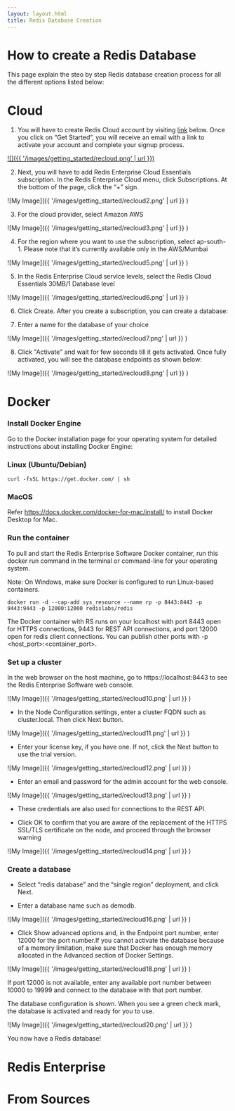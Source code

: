 ```yaml
---
layout: layout.html
title: Redis Database Creation
---
```


# How to create a Redis Database 

This page explain the steo by step Redis database creation process for all the different options listed below:



# Cloud

1. You will have to create Redis Cloud account by visiting [link](https://redislabs.com/try-redis-modules-for-free) below. Once you click on “Get Started”, you will receive an email with a link to activate your account and complete your signup process.

[![]({{ '/images/getting_started/recloud.png' | url }})](https://redislabs.com/try-redis-modules-for-free)

2.  Next, you will have to add  Redis Enterprise Cloud Essentials subscription. In the Redis Enterprise Cloud menu, click Subscriptions. At the bottom of the page, click the “+” sign.

![My Image]({{ '/images/getting_started/recloud2.png' | url  }} )

3. For the cloud provider, select Amazon AWS


![My Image]({{ '/images/getting_started/recloud3.png' | url }} )

4. For the region where you want to use the subscription, select ap-south-1. Please note that it’s currently available only in the AWS/Mumbai 


![My Image]({{ '/images/getting_started/recloud5.png' | url }} )

5. In the Redis Enterprise Cloud service levels, select the Redis Cloud Essentials 30MB/1 Database level


![My Image]({{ '/images/getting_started/recloud6.png' | url }} )

6. Click Create. After you create a subscription, you can create a database:


7.  Enter a name for the database of your choice

![My Image]({{ '/images/getting_started/recloud7.png' | url }} )


8. Click "Activate" and wait for few seconds till it gets activated. Once fully activated, you will see the database endpoints as shown below:

![My Image]({{ '/images/getting_started/recloud8.png' | url }} )


# Docker

### Install Docker Engine

Go to the Docker installation page for your operating system for detailed instructions about installing Docker Engine:

### Linux (Ubuntu/Debian)

```
curl -fsSL https://get.docker.com/ | sh
```

### MacOS 

Refer https://docs.docker.com/docker-for-mac/install/ to install Docker Desktop for Mac.

### Run the container

To pull and start the Redis Enterprise Software Docker container, run this docker run command in the terminal or command-line for your operating system.

Note: On Windows, make sure Docker is configured to run Linux-based containers.

```
docker run -d --cap-add sys_resource --name rp -p 8443:8443 -p 9443:9443 -p 12000:12000 redislabs/redis
```

The Docker container with RS runs on your localhost with port 8443 open for HTTPS connections, 9443 for REST API connections, and port 12000 open for redis client connections. You can publish other ports with -p <host_port>:<container_port>.

### Set up a cluster

In the web browser on the host machine, go to https://localhost:8443 to see the Redis Enterprise Software web console.

![My Image]({{ '/images/getting_started/recloud10.png' | url }} )

- In the Node Configuration settings, enter a cluster FQDN such as cluster.local. Then click Next button.

![My Image]({{ '/images/getting_started/recloud11.png' | url }} )


- Enter your license key, if you have one. If not, click the Next button to use the trial version.

![My Image]({{ '/images/getting_started/recloud12.png' | url }} )

- Enter an email and password for the admin account for the web console.

![My Image]({{ '/images/getting_started/recloud13.png' | url }} )

- These credentials are also used for connections to the REST API.

- Click OK to confirm that you are aware of the replacement of the HTTPS SSL/TLS certificate on the node, and proceed through the browser warning

![My Image]({{ '/images/getting_started/recloud14.png' | url }} )

### Create a database

- Select “redis database” and the “single region” deployment, and click Next.

- Enter a database name such as demodb.

![My Image]({{ '/images/getting_started/recloud16.png' | url }} )

- Click Show advanced options and, in the Endpoint port number, enter 12000 for the port number.If you cannot activate the database because of a memory limitation, make sure that Docker has enough memory allocated in the Advanced section of Docker Settings.

![My Image]({{ '/images/getting_started/recloud18.png' | url }} )

If port 12000 is not available, enter any available port number between 10000 to 19999 and connect to the database with that port number.


The database configuration is shown. When you see a green check mark, the database is activated and ready for you to use.

![My Image]({{ '/images/getting_started/recloud20.png' | url }} )

You now have a Redis database!



# Redis Enterprise


# From Sources





